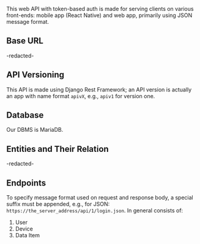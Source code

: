 This web API with token-based auth is made for serving clients on various front-ends: mobile app (React Native) and web app, primarily using JSON message format.

## Base URL

-redacted-

## API Versioning

This API is made using Django Rest Framework; an API version is actually an app with name format `apivX`, e.g., `apiv1` for version one.

## Database

Our DBMS is MariaDB.

## Entities and Their Relation

-redacted-

## Endpoints

To specify message format used on request and response body, a special suffix must be appended, e.g., for JSON: `https://the_server_address/api/1/login.json`. In general consists of:

1.  User
2.  Device
3.  Data Item
